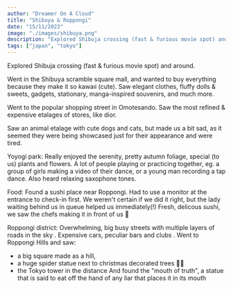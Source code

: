 ```yaml
---
author: "Dreamer On A Cloud"
title: "Shibuya & Roppongi"
date: "15/11/2023"
image: "./images/shibuya.png"
description: "Explored Shibuja crossing (fast & furious movie spot) and around."
tags: ["japan", "tokyo"]
---
```


Explored Shibuja crossing (fast & furious movie spot) and around.

Went in the Shibuya scramble square mall, and wanted to buy everything because they make it so kawaıi (cute). Saw elegant clothes, fluffy dolls & sweets, gadgets, stationary, manga-inspired souvenirs, and much more.

Went to the popular shopping street in Omotesando. Saw the most refined & expensive etalages of stores, like dior.

Saw an animal etalage with cute dogs and cats, but made us a bit sad, as it seemed they were being showcased just for their appearance and were tired.

Yoyogi park:
Really enjoyed the serenity, pretty autumn foliage, special (to us) plants and flowers.
A lot of people playing or practicing together, eg. a group of girls making a video of their dance, or a young man recording a tap dance.
Also heard relaxing saxophone tones.

Food:
Found a sushi place near Roppongi.
Had to use a monitor at the entrance to check-in first. We weren't certain if we did it right, but the lady waiting behind us in queue helped us immediately(!)
Fresh, delicous sushi, we saw the chefs making it in front of us 🍣

Roppongi district:
Overwhelming, big busy streets with multiple layers of roads in the sky . Expensive cars, peculiar bars and clubs .
Went to Roppongi Hills and saw:
- a big square made as a hill, 
- a huge spider statue next to christmas decorated trees 🤷‍♂️ 
- the Tokyo tower in the distance 
And found the "mouth of truth", a statue that is said to eat off the hand of any liar that places it in its mouth 